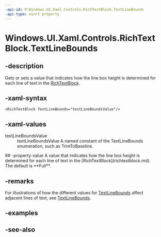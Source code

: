 ```yaml
---
-api-id: P:Windows.UI.Xaml.Controls.RichTextBlock.TextLineBounds
-api-type: winrt property
---
```


<!-- Property syntax
public Windows.UI.Xaml.TextLineBounds TextLineBounds { get;  set; }
-->

# Windows.UI.Xaml.Controls.RichTextBlock.TextLineBounds

## -description
Gets or sets a value that indicates how the line box height is determined for each line of text in the [RichTextBlock](richtextblock.md).



## -xaml-syntax
```xaml
<RichTextBlock TextLineBounds="textLineBoundsValue"/>
```


## -xaml-values
<dl><dt>textLineBoundsValue</dt><dd>textLineBoundsValue A named constant of the TextLineBounds enumeration, such as TrimToBaseline.</dd>
</dl>
## -property-value
A value that indicates how the line box height is determined for each line of text in the [RichTextBlock](richtextblock.md). The default is **Full**.

## -remarks
For illustrations of how the different values for [TextLineBounds](../windows.ui.xaml/textlinebounds.md) affect adjacent lines of text, see [TextLineBounds](../windows.ui.xaml/textlinebounds.md).

## -examples

## -see-also
